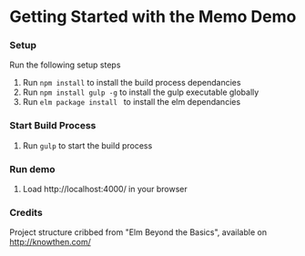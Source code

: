 # Getting Started with the Memo Demo

### Setup

Run the following setup steps

1. Run `npm install` to install the build process dependancies
2. Run `npm install gulp -g` to install the gulp executable globally
3. Run `elm package install ` to install the elm dependancies

### Start Build Process

1. Run `gulp` to start the build process

### Run demo

1. Load http://localhost:4000/ in your browser

### Credits

Project structure cribbed from "Elm Beyond the Basics", available on http://knowthen.com/

